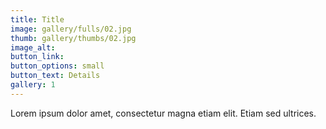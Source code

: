 ```yaml
---
title: Title
image: gallery/fulls/02.jpg
thumb: gallery/thumbs/02.jpg
image_alt: 
button_link:
button_options: small
button_text: Details
gallery: 1
---
```


Lorem ipsum dolor amet, consectetur magna etiam elit. Etiam sed ultrices.
